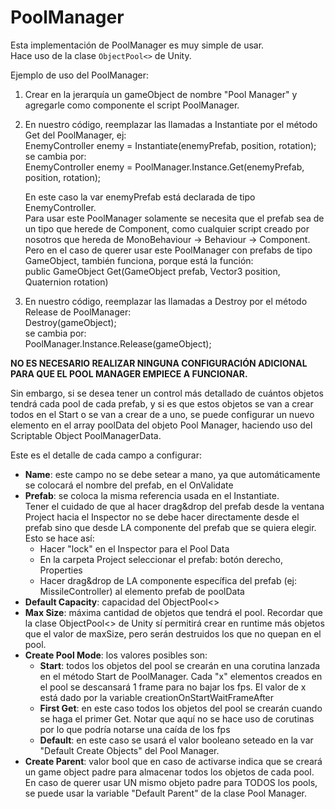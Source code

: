# PoolManager
Esta implementación de PoolManager es muy simple de usar.<br>
Hace uso de la clase `ObjectPool<>` de Unity.
 
Ejemplo de uso del PoolManager:
 
 1. Crear en la jerarquía un gameObject de nombre "Pool Manager" y agregarle como componente el script PoolManager.
 
 2. En nuestro código, reemplazar las llamadas a Instantiate por el método Get del PoolManager, ej:<br>
      EnemyController enemy = Instantiate(enemyPrefab, position, rotation);<br>
    se cambia por:<br>
      EnemyController enemy = PoolManager.Instance.Get(enemyPrefab, position, rotation);<br>
     
    En este caso la var enemyPrefab está declarada de tipo EnemyController.<br>
    Para usar este PoolManager solamente se necesita que el prefab sea de un tipo que herede de Component, 
    como cualquier script creado por nosotros que hereda de MonoBehaviour -> Behaviour -> Component.<br>
    Pero en el caso de querer usar este PoolManager con prefabs de tipo GameObject, también funciona,
    porque está la función:<br>
          public GameObject Get(GameObject prefab, Vector3 position, Quaternion rotation)

 3. En nuestro código, reemplazar las llamadas a Destroy por el método Release de PoolManager:<br>
     Destroy(gameObject);<br>
    se cambia por:<br>
     PoolManager.Instance.Release(gameObject);
     
**NO ES NECESARIO REALIZAR NINGUNA CONFIGURACIÓN ADICIONAL PARA QUE EL POOL MANAGER EMPIECE A FUNCIONAR.**
 
 Sin embargo, si se desea tener un control más detallado de cuántos objetos tendrá cada pool de cada prefab,
 y si es que estos objetos se van a crear todos en el Start o se van a crear de a uno, se puede configurar 
 un nuevo elemento en el array poolData del objeto Pool Manager, haciendo uso del Scriptable Object PoolManagerData.
 
 Este es el detalle de cada campo a configurar:
 
- **Name**: este campo no se debe setear a mano, ya que automáticamente se colocará el nombre del prefab, en el OnValidate
- **Prefab**: se coloca la misma referencia usada en el Instantiate.<br>
              Tener el cuidado de que al hacer drag&drop del prefab desde la ventana Project hacia el Inspector
              no se debe hacer directamente desde el prefab sino que desde LA componente del prefab que se quiera elegir.<br>
              Esto se hace así:
	- Hacer "lock" en el Inspector para el Pool Data
	- En la carpeta Project seleccionar el prefab: botón derecho, Properties
	- Hacer drag&drop de LA componente específica del prefab (ej: MissileController) al elemento prefab de poolData
- **Default Capacity**: capacidad del ObjectPool<>
- **Max Size**: máxima cantidad de objetos que tendrá el pool. 
                Recordar que la clase ObjectPool<> de Unity sí permitirá crear en runtime más objetos que el valor de
                maxSize, pero serán destruidos los que no quepan en el pool.
- **Create Pool Mode**: los valores posibles son:<br>
	- **Start**: todos los objetos del pool se crearán en una corutina lanzada en el método Start de PoolManager.
               Cada "x" elementos creados en el pool se descansará 1 frame para no bajar los fps.
               El valor de x está dado por la variable creationOnStartWaitFrameAfter
	- **First Get**: en este caso todos los objetos del pool se crearán cuando se haga el primer Get.
                   Notar que aquí no se hace uso de corutinas por lo que podría notarse una caída de los fps
	- **Default**: en este caso se usará el valor booleano seteado en la var "Default Create Objects" del Pool Manager.
- **Create Parent**: valor bool que en caso de activarse indica que se creará un game object padre para almacenar todos los objetos de cada pool.
                     En caso de querer usar UN mismo objeto padre para TODOS los pools, se puede usar la variable "Default Parent" de la clase Pool Manager.
					 
